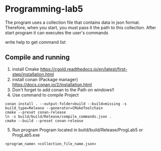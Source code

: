 # Programming-lab5

The program uses a collection file that contains data in json format. Therefore, when you start, you must pass it the path to this collection.
After start program it can executes the user's commands

write help to get command list

## Compile and running
1. install Cmake
https://cgold.readthedocs.io/en/latest/first-step/installation.html
2. install conan (Package manager)
https://docs.conan.io/2/installation.html
3. Don't forget to add conan to the Path on windows!!
4. Use command to compile Project
``` 
conan install . --output-folder=build --build=missing -s build_type=Release --generator=CMakeToolchain
cmake --preset conan-release
ln -s build/build/Release/compile_commands.json .
cmake --build --preset conan-release
```
5. Run program
Program located in build/build/Release/ProgLab5 or ProgLab5.exe
```
<program_name> <collection_file_name.json>
```
